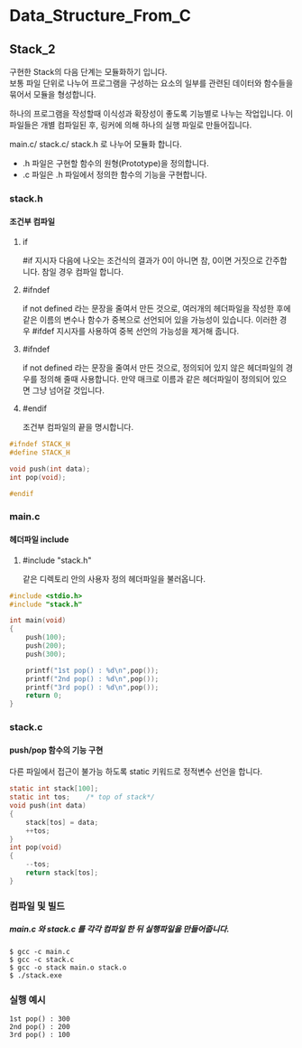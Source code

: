 # Data_Structure_From_C
## Stack_2
구현한 Stack의 다음 단계는 모듈화하기 입니다.  
보통 파일 단위로 나누어 프로그램을 구성하는 요소의 일부를 관련된 데이터와 함수들을 묶어서 모듈을 형성합니다.  

하나의 프로그램을 작성할때 이식성과 확장성이 좋도록 기능별로 나누는 작업입니다. 이 파일들은 개별 컴파일된 후, 링커에 의해 하나의 실행 파일로 만들어집니다. 
  
main.c/ stack.c/ stack.h 로 나누어 모듈화 합니다.  

  - .h 파일은 구현할 함수의 원형(Prototype)을 정의합니다.
  - .c 파일은 .h 파일에서 정의한 함수의 기능을 구현합니다. 

### stack.h
#### 조건부 컴파일 
1. if

    #if 지시자 다음에 나오는 조건식의 결과가 0이 아니면 참, 0이면 거짓으로 간주합니다. 참일 경우 컴파일 합니다.

2. #ifndef

    if not defined 라는 문장을 줄여서 만든 것으로, 여러개의 헤더파일을 작성한 후에 같은 이름의 변수나 함수가 중복으로 선언되어 있을 가능성이 있습니다. 이러한 경우 #ifdef 지시자를 사용하여 중복 선언의 가능성을 제거해 줍니다. 

3. #ifndef

    if not defined 라는 문장을 줄여서 만든 것으로, 정의되어 있지 않은 헤더파일의 경우를 정의해 줄때 사용합니다. 만약 매크로 이름과 같은 헤더파일이 정의되어 있으면 그냥 넘어갈 것입니다. 

4. #endif

    조건부 컴파일의 끝을 명시합니다.

```c
#ifndef STACK_H
#define STACK_H

void push(int data);
int pop(void);

#endif
```

### main.c
#### 헤더파일 include
1. #include "stack.h"

    같은 디렉토리 안의 사용자 정의 헤더파일을 불러옵니다.
```c
#include <stdio.h>
#include "stack.h"

int main(void)
{
    push(100);
    push(200);
    push(300);

    printf("1st pop() : %d\n",pop());
    printf("2nd pop() : %d\n",pop());
    printf("3rd pop() : %d\n",pop());
    return 0;
}
```

### stack.c
#### push/pop 함수의 기능 구현
다른 파일에서 접근이 불가능 하도록 static 키워드로 정적변수 선언을 합니다. 

```c
static int stack[100];
static int tos;    /* top of stack*/ 
void push(int data)
{
    stack[tos] = data;
    ++tos;
}
int pop(void)
{
    --tos;
    return stack[tos];
}
```

### 컴파일 및 빌드
##### main.c 와 stack.c 를 각각 컴파일 한 뒤 실행파일을 만들어줍니다.
```
$ gcc -c main.c  
$ gcc -c stack.c  
$ gcc -o stack main.o stack.o  
$ ./stack.exe
```
### 실행 예시
```
1st pop() : 300  
2nd pop() : 200  
3rd pop() : 100
```
